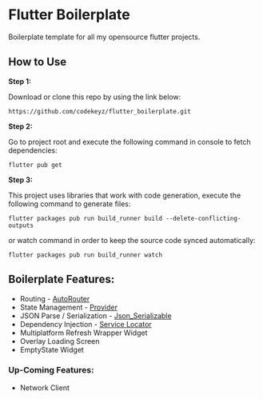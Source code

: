 # Flutter Boilerplate

Boilerplate template for all my opensource flutter projects.

## How to Use

**Step 1:**

Download or clone this repo by using the link below:

```
https://github.com/codekeyz/flutter_boilerplate.git
```

**Step 2:**

Go to project root and execute the following command in console to fetch dependencies:

```
flutter pub get
```

**Step 3:**

This project uses libraries that work with code generation, execute the following command to generate files:

```
flutter packages pub run build_runner build --delete-conflicting-outputs
```

or watch command in order to keep the source code synced automatically:

```
flutter packages pub run build_runner watch
```

## Boilerplate Features:

- Routing - [AutoRouter](https://pub.dev/packages/auto_route)
- State Management - [Provider](https://pub.dev/packages/provider)
- JSON Parse / Serialization - [Json_Serializable](https://pub.dev/packages/json_serializable)
- Dependency Injection - [Service Locator](https://pub.dev/packages/get_it)
- Multiplatform Refresh Wrapper Widget
- Overlay Loading Screen
- EmptyState Widget

### Up-Coming Features:

- Network Client

